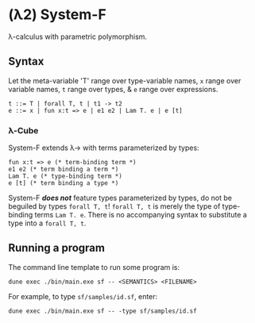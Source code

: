 # (λ2) System-F

λ-calculus with parametric polymorphism.

## Syntax

Let the meta-variable 'T' range over type-variable names,
`x` range over variable names,
`t` range over types,
& `e` range over expressions.

```
t ::= T | forall T, t | t1 -> t2
e ::= x | fun x:t => e | e1 e2 | Lam T. e | e [t]
```

### λ-Cube

System-F extends λ→ with terms parameterized by types:
```
fun x:t => e (* term-binding term *)
e1 e2 (* term binding a term *)
Lam T. e (* type-binding term *)
e [t] (* term binding a type *)
```
System-F ***does not*** feature types parameterized by types,
do not be beguiled by types `forall T, t`!
`forall T, t` is merely the type of type-binding terms `Lam T. e`.
There is no accompanying syntax to substitute a type into a `forall T, t`.

## Running a program

The command line template to run some program is:
```
dune exec ./bin/main.exe sf -- <SEMANTICS> <FILENAME>
```

For example, to type `sf/samples/id.sf`, enter:
```
dune exec ./bin/main.exe sf -- -type sf/samples/id.sf
```
